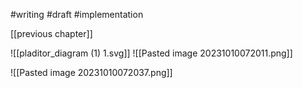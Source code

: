 #writing #draft #implementation

[[previous chapter]]

![[pladitor_diagram (1) 1.svg]]
![[Pasted image 20231010072011.png]]

![[Pasted image 20231010072037.png]]